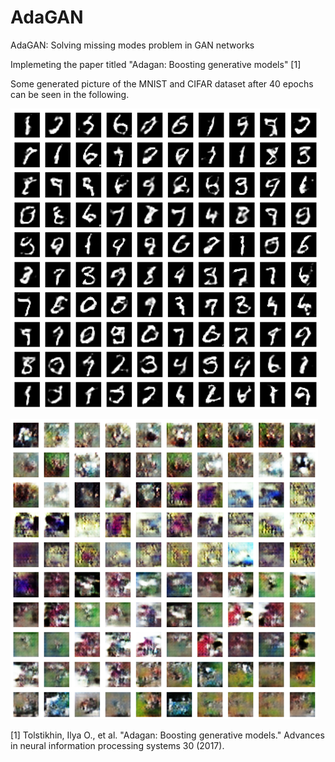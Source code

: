 # AdaGAN
AdaGAN: Solving missing modes problem in GAN networks

Implemeting the paper titled "Adagan: Boosting generative models" [1]

Some generated picture of the MNIST and CIFAR dataset after 40 epochs can be seen in the following.

![My Image](https://github.com/atiyeh2016/AdaGAN/blob/main/Generated_Pictures_MNIST.png)

![My Image](https://github.com/atiyeh2016/AdaGAN/blob/main/Generated_Pictures_CIFAR.png)

[1] Tolstikhin, Ilya O., et al. "Adagan: Boosting generative models." Advances in neural information processing systems 30 (2017).
